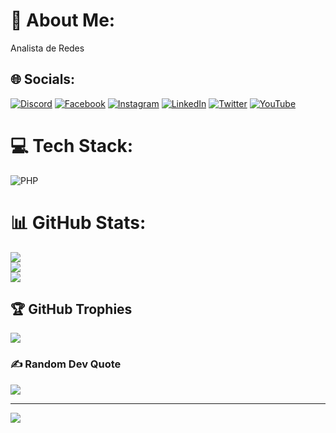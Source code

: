 # 💫 About Me:
Analista de Redes


## 🌐 Socials:
[![Discord](https://img.shields.io/badge/Discord-%237289DA.svg?logo=discord&logoColor=white)](htttps://discord.gg/techlabs#1156) [![Facebook](https://img.shields.io/badge/Facebook-%231877F2.svg?logo=Facebook&logoColor=white)](https://facebook.com/nilsonpessim) [![Instagram](https://img.shields.io/badge/Instagram-%23E4405F.svg?logo=Instagram&logoColor=white)](https://instagram.com/nilsonpessim) [![LinkedIn](https://img.shields.io/badge/LinkedIn-%230077B5.svg?logo=linkedin&logoColor=white)](https://linkedin.com/in/nilsonpessim) [![Twitter](https://img.shields.io/badge/Twitter-%231DA1F2.svg?logo=Twitter&logoColor=white)](https://twitter.com/nilsonpessim) [![YouTube](https://img.shields.io/badge/YouTube-%23FF0000.svg?logo=YouTube&logoColor=white)](https://youtube.com/c/UCWN6suTq5sZGqnSLos992Yw) 

# 💻 Tech Stack:
![PHP](https://img.shields.io/badge/php-%23777BB4.svg?style=for-the-badge&logo=php&logoColor=white)
# 📊 GitHub Stats:
![](https://github-readme-stats.vercel.app/api?username=nilsonpessim&theme=tokyonight&hide_border=false&include_all_commits=false&count_private=false)<br/>
![](https://github-readme-streak-stats.herokuapp.com/?user=nilsonpessim&theme=tokyonight&hide_border=false)<br/>
![](https://github-readme-stats.vercel.app/api/top-langs/?username=nilsonpessim&theme=tokyonight&hide_border=false&include_all_commits=false&count_private=false&layout=compact)

## 🏆 GitHub Trophies
![](https://github-profile-trophy.vercel.app/?username=nilsonpessim&theme=radical&no-frame=false&no-bg=false&margin-w=4)

### ✍️ Random Dev Quote
![](https://quotes-github-readme.vercel.app/api?type=horizontal&theme=radical)

---
[![](https://visitcount.itsvg.in/api?id=nilsonpessim&icon=9&color=0)](https://visitcount.itsvg.in)

